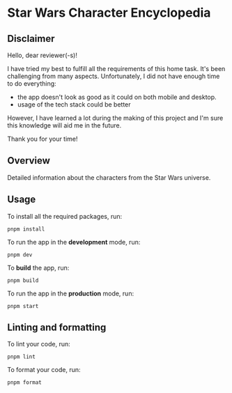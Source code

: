 # Star Wars Character Encyclopedia

## Disclaimer

Hello, dear reviewer(-s)!

I have tried my best to fulfill all the requirements of this home task.
It's been challenging from many aspects.
Unfortunately, I did not have enough time to do everything:

- the app doesn't look as good as it could on both mobile and desktop.
- usage of the tech stack could be better

However, I have learned a lot during the making of this project and I'm sure
this knowledge will aid me in the future.

Thank you for your time!

## Overview

Detailed information about the characters from the Star Wars universe.

## Usage

To install all the required packages, run:

```shell
pnpm install
```

To run the app in the **development** mode, run:

```shell
pnpm dev
```

To **build** the app, run:

```shell
pnpm build
```

To run the app in the **production** mode, run:

```shell
pnpm start
```

## Linting and formatting

To lint your code, run:

```shell
pnpm lint
```

To format your code, run:

```shell
pnpm format
```
